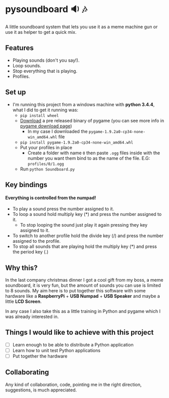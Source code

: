 # pysoundboard :sound: :notes:
A little soundboard system that lets you use it as a meme machine gun or use it as helper to get a quick mix.

## Features
- Playing sounds (don't you say!).
- Loop sounds.
- Stop everything that is playing.
- Profiles.

## Set up
- I'm running this project from a windows machine with **python 3.4.4**, what I did to get it running was:
  - `pip install wheel`
  - [Download](http://www.lfd.uci.edu/~gohlke/pythonlibs/#pygame) a pre released binary of pygame (you can see more info in [pygame download page](http://www.pygame.org/download.shtml))
    - In my case I downloaded the `pygame-1.9.2a0-cp34-none-win_amd64.whl` file
  - `pip install pygame-1.9.2a0-cp34-none-win_amd64.whl`
  - Put your profiles in place
    - Create a folder with name `0` then paste `.ogg` files inside with the number you want them bind to as the name of the file. E.G: `profiles/0/1.ogg`
  - Run `python Soundboard.py`

## Key bindings
#### Everything is controlled from the numpad!
- To play a sound press the number assigned to it.
- To loop a sound hold multiply key (*) and press the number assigned to it.
  - To stop looping the sound just play it again pressing they key assigned to it.
- To switch to another profile hold the divide key (/) and press the number assigned to the profile.
- To stop all sounds that are playing hold the multiply key (*) and press the period key (.)

## Why this?
In the last company christmas dinner I got a cool gift from my boss, a meme soundboard,
it is very fun, but the amount of sounds you can use is limited to 8 sounds. My aim here
is to put together this software with some hardware like a **RaspberryPi** + **USB Numpad** + **USB Speaker**
and maybe a little **LCD Screen**.

In any case I also take this as a little training in Python and pygame which I was already interested in.

## Things I would like to achieve with this project
- [ ] Learn enough to be able to distribute a Python application
- [ ] Learn how to unit test Python applications
- [ ] Put together the hardware

## Collaborating
Any kind of collaboration, code, pointing me in the right direction, suggestions, is much appreciated.

